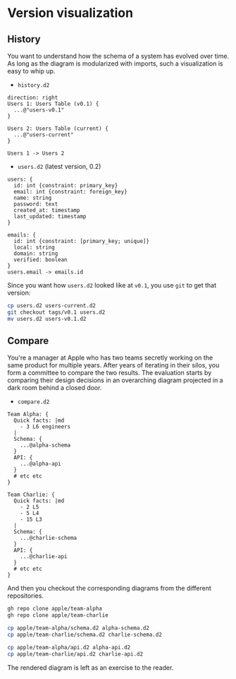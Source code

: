 # Version visualization

## History

You want to understand how the schema of a system has evolved over time. As long as the
diagram is modularized with imports, such a visualization is easy to whip up.

- `history.d2`
```d2
direction: right
Users 1: Users Table (v0.1) {
  ...@"users-v0.1"
}

Users 2: Users Table (current) {
  ...@"users-current"
}

Users 1 -> Users 2
```

- `users.d2` (latest version, 0.2)
```d2
users: {
  id: int {constraint: primary_key}
  email: int {constraint: foreign_key}
  name: string
  password: text
  created_at: timestamp
  last_updated: timestamp
}

emails: {
  id: int {constraint: [primary_key; unique]}
  local: string
  domain: string
  verified: boolean
}
users.email -> emails.id
```

Since you want how `users.d2` looked like at `v0.1`, you use `git` to get that version:

```sh
cp users.d2 users-current.d2
git checkout tags/v0.1 users.d2
mv users.d2 users-v0.1.d2
```

<div className="embedSVG" dangerouslySetInnerHTML={{__html: require('@site/static/img/generated/imports-vv-history.svg2')}}></div>

## Compare

You're a manager at Apple who has two teams secretly working on the same product for
multiple years. After years of iterating in their silos, you form a committee to compare
the two results. The evaluation starts by comparing their design decisions in an
overarching diagram projected in a dark room behind a closed door.

- `compare.d2`
```d2
Team Alpha: {
  Quick facts: |md
    - 3 L6 engineers
  |
  Schema: {
    ...@alpha-schema
  }
  API: {
    ...@alpha-api
  }
  # etc etc
}

Team Charlie: {
  Quick facts: |md
    - 2 L5
    - 5 L4
    - 15 L3
  |
  Schema: {
    ...@charlie-schema
  }
  API: {
    ...@charlie-api
  }
  # etc etc
}
```

And then you checkout the corresponding diagrams from the different repositories.
```sh
gh repo clone apple/team-alpha
gh repo clone apple/team-charlie

cp apple/team-alpha/schema.d2 alpha-schema.d2
cp apple/team-charlie/schema.d2 charlie-schema.d2

cp apple/team-alpha/api.d2 alpha-api.d2
cp apple/team-charlie/api.d2 charlie-api.d2
```

The rendered diagram is left as an exercise to the reader.
